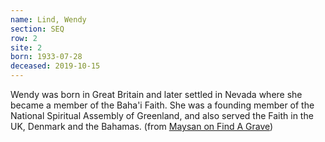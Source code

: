 ```yaml
---
name: Lind, Wendy
section: SEQ
row: 2
site: 2
born: 1933-07-28
deceased: 2019-10-15
---
```


Wendy was born in Great Britain and later settled in Nevada where she became a member of the Baha'i Faith. She was a founding member of the National Spiritual Assembly of Greenland, and also served the Faith in the UK, Denmark and the Bahamas. (from [Maysan on Find A Grave](https://www.findagrave.com/memorial/205743053/wendy-ayoub-lind))

